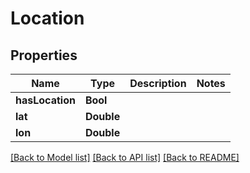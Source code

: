 # Location

## Properties
Name | Type | Description | Notes
------------ | ------------- | ------------- | -------------
**hasLocation** | **Bool** |  | 
**lat** | **Double** |  | 
**lon** | **Double** |  | 

[[Back to Model list]](../README.md#documentation-for-models) [[Back to API list]](../README.md#documentation-for-api-endpoints) [[Back to README]](../README.md)


